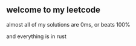 ## welcome to my leetcode

almost all of my solutions are 0ms, or beats 100%

and everything is in rust